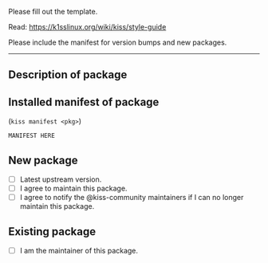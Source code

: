 Please fill out the template.

Read: https://k1sslinux.org/wiki/kiss/style-guide

Please include the manifest for version bumps and new packages.

---

## Description of package


## Installed manifest of package

(`kiss manifest <pkg>`)

```
MANIFEST HERE
```

## New package

- [ ] Latest upstream version.
- [ ] I agree to maintain this package.
- [ ] I agree to notify the @kiss-community maintainers if I can no longer maintain this package.

## Existing package

- [ ] I am the maintainer of this package.
